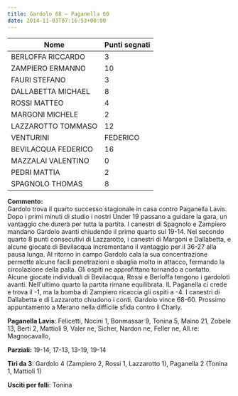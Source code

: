 ```yaml
---
title: Gardolo 68 – Paganella 60
date: 2014-11-03T07:16:53+00:00
---
```

| **Nome** | **Punti segnati** |
| -------- | ----------------- |
| BERLOFFA RICCARDO | 3 |
| ZAMPIERO ERMANNO | 10 |
| FAURI STEFANO | 3 |
| DALLABETTA MICHAEL | 8 |
| ROSSI MATTEO | 4 |
| MARGONI MICHELE | 2 |
| LAZZAROTTO TOMMASO | 12 |
| VENTURINI | FEDERICO |
| BEVILACQUA FEDERICO | 16 |
| MAZZALAI VALENTINO | 0 |
| PEDRI MATTIA | 2 |
| SPAGNOLO THOMAS | 8 |

**Commento:**  
Gardolo trova il quarto successo stagionale in casa contro Paganella Lavis. Dopo i primi minuti di studio i nostri Under 19 passano a guidare la gara, un vantaggio che durerà per tutta la partita. I canestri di Spagnolo e Zampiero mandano Gardolo avanti chiudendo il primo quarto sul 19-14. Nel secondo quarto 8 punti consecutivi di Lazzarotto, i canestri di Margoni e Dallabetta, e alcune giocate di Bevilacqua incrementano il vantaggio per il 36-27 alla pausa lunga. Al ritorno in campo Gardolo cala la sua concentrazione permette alcune facili penetrazioni e sbaglia molto in attacco, fermando la circolazione della palla. Gli ospiti ne approfittano tornando a contatto. Alcune giocate individuali di Bevilacqua, Rossi e Berloffa tengono i gardoloti avanti. Nell'ultimo quarto la partita rimane equilibrata. IL Paganella ci crede e trova il -1, ma la bomba di Zampiero ricaccia gli ospiti a -4. I canestri di Dallabetta e di Lazzarotto chiudono i conti. Gardolo vince 68-60. Prossimo appuntamento a Merano nella difficile sfida contro il Charly.

**Paganella Lavis**: Felicetti, Nocini 1, Bonmassar 9, Tonina 5, Maino 21, Zobele 13, Berti 2, Mattioli 9, Valer ne, Sicher, Nardon ne, Feller ne, All.re: Magnocavallo,

**Parziali:** 19-14, 17-13, 13-19, 19-14

**Tiri da 3**: Gardolo 4 (Zampiero 2, Rossi 1, Lazzarotto 1), Paganella 2 (Tonina 1, Mattioli 1)

**Usciti per falli**: Tonina